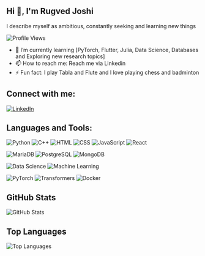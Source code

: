 ## Hi 👋, I'm Rugved Joshi
I describe myself as ambitious, constantly seeking and learning new things

![Profile Views](https://komarev.com/ghpvc/?username=RugvedJoshi&color=blue)

- 🌱 I’m currently learning [PyTorch, Flutter, Julia, Data Science, Databases and Exploring new research topics]
- 📫 How to reach me: Reach me via Linkedin
- ⚡ Fun fact: I play Tabla and Flute and I love playing chess and badminton

## Connect with me:
[![LinkedIn](https://img.shields.io/badge/LinkedIn-0077B5?style=for-the-badge&logo=linkedin&logoColor=white)](https://www.linkedin.com/in/rugved-joshi-954a9b22a)

## Languages and Tools:
![Python](https://img.shields.io/badge/-Python-000?&logo=python)
![C++](https://img.shields.io/badge/C++-00599C?style=for-the-badge&logo=c%2b%2b&logoColor=white)
![HTML](https://img.shields.io/badge/HTML-E34F26?style=for-the-badge&logo=html5&logoColor=white)
![CSS](https://img.shields.io/badge/CSS-1572B6?style=for-the-badge&logo=css3&logoColor=white)
![JavaScript](https://img.shields.io/badge/JavaScript-F7DF1E?style=for-the-badge&logo=javascript&logoColor=black)
![React](https://img.shields.io/badge/React-61DAFB?style=for-the-badge&logo=react&logoColor=black)


![MariaDB](https://img.shields.io/badge/MariaDB-003545?style=for-the-badge&logo=mariadb&logoColor=white)
![PostgreSQL](https://img.shields.io/badge/PostgreSQL-316192?style=for-the-badge&logo=postgresql&logoColor=white)
![MongoDB](https://img.shields.io/badge/MongoDB-47A248?style=for-the-badge&logo=mongodb&logoColor=white)


![Data Science](https://img.shields.io/badge/Data%20Science-0078D7?style=for-the-badge&logo=databricks&logoColor=white)
![Machine Learning](https://img.shields.io/badge/Machine%20Learning-FF6F00?style=for-the-badge&logo=tensorflow&logoColor=white)


![PyTorch](https://img.shields.io/badge/PyTorch-EE4C2C?style=for-the-badge&logo=pytorch&logoColor=white)
![Transformers](https://img.shields.io/badge/Transformers-FF9900?style=for-the-badge&logo=huggingface&logoColor=white)
![Docker](https://img.shields.io/badge/Docker-2496ED?style=for-the-badge&logo=docker&logoColor=white)


## GitHub Stats
![GitHub Stats](https://github-readme-stats.vercel.app/api?username=joshirugved11&show_icons=true)

## Top Languages
![Top Languages](https://github-readme-stats.vercel.app/api/top-langs/?username=joshirugved11&layout=compact&theme=radical&langs_count=8)






